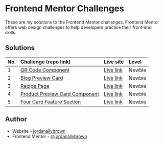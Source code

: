 # Frontend Mentor Challenges

These are my solutions to the Frontend Mentor challenges. Frontend Mentor offers web design challenges to help developers practice their front-end skills.

## Solutions

| No. | Challenge (repo link)                                                                                                             | Live site                                                                                          | Level  |
| :-- | :-------------------------------------------------------------------------------------------------------------------------------- | :------------------------------------------------------------------------------------------------- | :----- |
| 1   | [QR Code Component](https://github.com/jordanallybrown/frontendmentor/tree/main/qr-code-component-main)                           | [Live link](https://jordanallybrown.github.io/frontendmentor/qr-code-component-main/)              | Newbie |
| 2   | [Blog Preview Card](https://github.com/jordanallybrown/frontendmentor/tree/main/blog-preview-card-main)                           | [Live link](https://jordanallybrown.github.io/frontendmentor/blog-preview-card-main/)              | Newbie |
| 3   | [Recipe Page](https://github.com/jordanallybrown/frontendmentor/tree/main/recipe-page-main)                                       | [Live link](https://jordanallybrown.github.io/frontendmentor/recipe-page-main/)                    | Newbie |
| 4   | [Product Preview Card Component](https://github.com/jordanallybrown/frontendmentor/tree/main/product-preview-card-component-main) | [Live link](https://jordanallybrown.github.io/frontendmentor/product-preview-card-component-main/) | Newbie |
| 5   | [Four Card Feature Section](https://github.com/jordanallybrown/frontendmentor/tree/main/four-card-feature-section)                | [Live link](https://jordanallybrown.github.io/frontendmentor/four-card-feature-section/)           | Newbie |

## Author

- Website - [jordanallybrown](https://github.com/jordanallybrown)
- Frontend Mentor - [@jordanallybrown](https://www.frontendmentor.io/profile/jordanallybrown)
